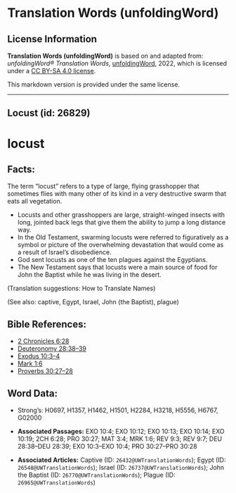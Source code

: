 # Translation Words (unfoldingWord)

## License Information

**Translation Words (unfoldingWord)** is based on and adapted from: _unfoldingWord® Translation Words_, [unfoldingWord](https://unfoldingword.org/utw), 2022, which is licensed under a [CC BY-SA 4.0 license](https://creativecommons.org/licenses/by-sa/4.0/legalcode.en).

This markdown version is provided under the same license.



--------------------------------

## Locust (id: 26829)

locust
======

Facts:
------

The term “locust” refers to a type of large, flying grasshopper that sometimes flies with many other of its kind in a very destructive swarm that eats all vegetation.

* Locusts and other grasshoppers are large, straight\-winged insects with long, jointed back legs that give them the ability to jump a long distance way.
* In the Old Testament, swarming locusts were referred to figuratively as a symbol or picture of the overwhelming devastation that would come as a result of Israel’s disobedience.
* God sent locusts as one of the ten plagues against the Egyptians.
* The New Testament says that locusts were a main source of food for John the Baptist while he was living in the desert.

(Translation suggestions: How to Translate Names)

(See also: captive, Egypt, Israel, John (the Baptist), plague)

Bible References:
-----------------

* [2 Chronicles 6:28](https://ref.ly/2Chr6:28)
* [Deuteronomy 28:38–39](https://ref.ly/Deut28:38-Deut28:39)
* [Exodus 10:3–4](https://ref.ly/Exod10:3-Exod10:4)
* [Mark 1:6](https://ref.ly/Mark1:6)
* [Proverbs 30:27–28](https://ref.ly/Prov30:27-Prov30:28)

Word Data:
----------

* Strong’s: H0697, H1357, H1462, H1501, H2284, H3218, H5556, H6767, G02000

* **Associated Passages:** EXO 10:4; EXO 10:12; EXO 10:13; EXO 10:14; EXO 10:19; 2CH 6:28; PRO 30:27; MAT 3:4; MRK 1:6; REV 9:3; REV 9:7; DEU 28:38–DEU 28:39; EXO 10:3–EXO 10:4; PRO 30:27–PRO 30:28
* **Associated Articles:** Captive (ID: `26432@UWTranslationWords`); Egypt (ID: `26548@UWTranslationWords`); Israel (ID: `26737@UWTranslationWords`); John the Baptist (ID: `26770@UWTranslationWords`); Plague (ID: `26965@UWTranslationWords`)

